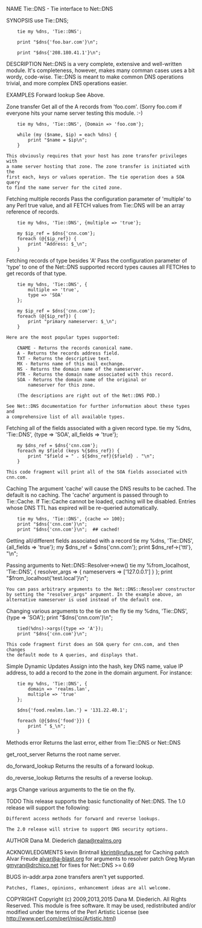 NAME
    Tie::DNS - Tie interface to Net::DNS

SYNOPSIS
        use Tie::DNS;

        tie my %dns, 'Tie::DNS';

        print "$dns{'foo.bar.com'}\n";

        print "$dns{'208.180.41.1'}\n";

DESCRIPTION
    Net::DNS is a very complete, extensive and well-written module. It's
    completeness, however, makes many comman cases uses a bit wordy,
    code-wise. Tie::DNS is meant to make common DNS operations trivial, and
    more complex DNS operations easier.

EXAMPLES
  Forward lookup
    See Above.

  Zone transfer
    Get all of the A records from 'foo.com'. (Sorry foo.com if everyone hits
    your name server testing this module. :-)

        tie my %dns, 'Tie::DNS', {Domain => 'foo.com'};

        while (my ($name, $ip) = each %dns) {
            print "$name = $ip\n";
        }

    This obviously requires that your host has zone transfer privileges with
    a name server hosting that zone. The zone transfer is initiated with the
    first each, keys or values operation. The tie operation does a SOA query
    to find the name server for the cited zone.

  Fetching multiple records
    Pass the configuration parameter of 'multiple' to any Perl true value,
    and all FETCH values from Tie::DNS will be an array reference of
    records.

        tie my %dns, 'Tie::DNS', {multiple => 'true'};

        my $ip_ref = $dns{'cnn.com'};
        foreach (@{$ip_ref}) {
            print "Address: $_\n";
        }

  Fetching records of type besides 'A'
    Pass the configuration parameter of 'type' to one of the Net::DNS
    supported record types causes all FETCHes to get records of that type.

        tie my %dns, 'Tie::DNS', {
            multiple => 'true',
            type => 'SOA'
        };

        my $ip_ref = $dns{'cnn.com'};
        foreach (@{$ip_ref}) {
            print "primary nameserver: $_\n";
        }

    Here are the most popular types supported:

        CNAME - Returns the records canonical name.
        A - Returns the records address field.
        TXT - Returns the descriptive text.
        MX - Returns name of this mail exchange.
        NS - Returns the domain name of the nameserver.
        PTR - Returns the domain name associated with this record.
        SOA - Returns the domain name of the original or
            nameserver for this zone.

        (The descriptions are right out of the Net::DNS POD.)

    See Net::DNS documentation for further information about these types and
    a comprehensive list of all available types.

  Fetching all of the fields associated with a given record type.
        tie my %dns, 'Tie::DNS', {type => 'SOA', all_fields => 'true'};

        my $dns_ref = $dns{'cnn.com'};
        foreach my $field (keys %{$dns_ref}) {
            print "$field = " . ${$dns_ref}{$field} . "\n";
        }

    This code fragment will print all of the SOA fields associated with
    cnn.com.

  Caching
    The argument 'cache' will cause the DNS results to be cached. The
    default is no caching. The 'cache' argument is passed through to
    Tie::Cache. If Tie::Cache cannot be loaded, caching will be disabled.
    Entries whose DNS TTL has expired will be re-queried automatically.

        tie my %dns, 'Tie::DNS', {cache => 100};
        print "$dns{'cnn.com'}\n";
        print "$dns{'cnn.com'}\n";  ## cached!

  Getting all/different fields associated with a record
        tie my %dns, 'Tie::DNS', {all_fields => 'true'};
        my $dns_ref = $dns{'cnn.com'};
        print $dns_ref->{'ttl'}, "\n";

  Passing arguments to Net::DNS::Resolver->new()
        tie my %from_localhost, 'Tie::DNS', {
            resolver_args => {
                nameservers => ['127.0.0.1']
            }
        };
        print "$from_localhost{'test.local'}\n";

    You can pass arbitrary arguments to the Net::DNS::Resolver constructor
    by setting the "resolver_args" argument. In the example above, an
    alternative nameserver is used instead of the default one.

  Changing various arguments to the tie on the fly
        tie my %dns, 'Tie::DNS', {type => 'SOA'};
        print "$dns{'cnn.com'}\n";

        tied(%dns)->args({type => 'A'});
        print "$dns{'cnn.com'}\n";

    This code fragment first does an SOA query for cnn.com, and then changes
    the default mode to A queries, and displays that.

  Simple Dynamic Updates
    Assign into the hash, key DNS name, value IP address, to add a record to
    the zone in the domain argument. For instance:

        tie my %dns, 'Tie::DNS', {
            domain => 'realms.lan',
            multiple => 'true'
        };

        $dns{'food.realms.lan.'} = '131.22.40.1';

        foreach (@{$dns{'food'}}) {
            print " $_\n";
        }

  Methods
   error
    Returns the last error, either from Tie::DNS or Net::DNS

   get_root_server
    Returns the root name server.

   do_forward_lookup
    Returns the results of a forward lookup.

   do_reverse_lookup
    Returns the results of a reverse lookup.

   args
    Change various arguments to the tie on the fly.

TODO
    This release supports the basic functionality of Net::DNS. The 1.0
    release will support the following:

    Different access methods for forward and reverse lookups.

    The 2.0 release will strive to support DNS security options.

AUTHOR
    Dana M. Diederich <dana@realms.org>

ACKNOWLEDGMENTS
    kevin Brintnall <kbrint@rufus.net> for Caching patch Alvar Freude
    <alvar@a-blast.org> for arguments to resolver patch Greg Myran
    <gmyran@drchico.net> for fixes for Net::DNS >= 0.69

BUGS
    in-addr.arpa zone transfers aren't yet supported.

    Patches, flames, opinions, enhancement ideas are all welcome.

COPYRIGHT 
Copyright (c) 2009,2013,2015 Dana M. Diederich. All Rights Reserved.
This module is free software. It may be used, redistributed
and/or modified under the terms of the Perl Artistic License
  (see http://www.perl.com/perl/misc/Artistic.html)
